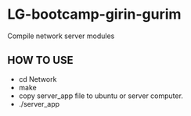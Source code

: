 # LG-bootcamp-girin-gurim

Compile network server modules

## HOW TO USE

- cd Network
- make
- copy server_app file to ubuntu or server computer.
- ./server_app
